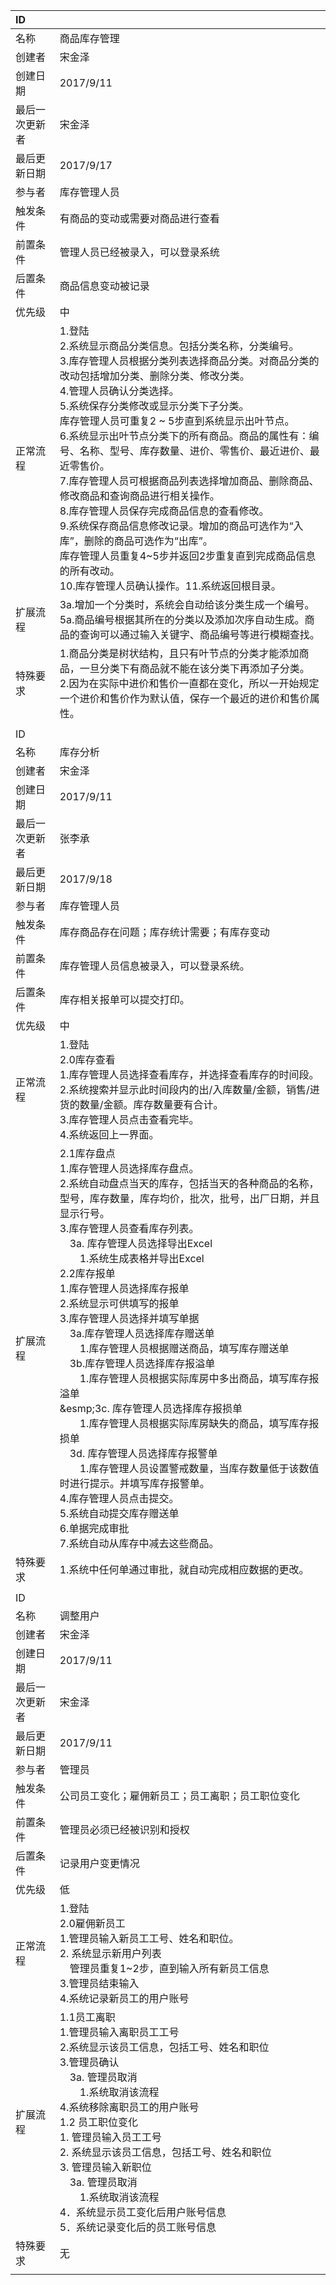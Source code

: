 |ID    |     |
|:-|:-|
|名称|商品库存管理|
|创建者|宋金泽|
|创建日期|2017/9/11|
|最后一次更新者|宋金泽|
|最后更新日期|2017/9/17|
|参与者|库存管理人员|
|触发条件|有商品的变动或需要对商品进行查看|
|前置条件|管理人员已经被录入，可以登录系统|
|后置条件|商品信息变动被记录|
|优先级|中|
|正常流程|1.登陆<br>2.系统显示商品分类信息。包括分类名称，分类编号。<br>3.库存管理人员根据分类列表选择商品分类。对商品分类的改动包括增加分类、删除分类、修改分类。<br>4.管理人员确认分类选择。<br>5.系统保存分类修改或显示分类下子分类。<br>库存管理人员可重复2 ~ 5步直到系统显示出叶节点。<br>6.系统显示出叶节点分类下的所有商品。商品的属性有：编号、名称、型号、库存数量、进价、零售价、最近进价、最近零售价。<br>7.库存管理人员可根据商品列表选择增加商品、删除商品、修改商品和查询商品进行相关操作。<br>8.库存管理人员保存完成商品信息的查看修改。<br>9.系统保存商品信息修改记录。增加的商品可选作为“入库”，删除的商品可选作为“出库”。<br>库存管理人员重复4~5步并返回2步重复直到完成商品信息的所有改动。<br>10.库存管理人员确认操作。11.系统返回根目录。|
|扩展流程|3a.增加一个分类时，系统会自动给该分类生成一个编号。<br>5a.商品编号根据其所在的分类以及添加次序自动生成。商品的查询可以通过输入关键字、商品编号等进行模糊查找。|
|特殊要求|1.商品分类是树状结构，且只有叶节点的分类才能添加商品，一旦分类下有商品就不能在该分类下再添加子分类。<br>2.因为在实际中进价和售价一直都在变化，所以一开始规定一个进价和售价作为默认值，保存一个最近的进价和售价属性。|
|||
|ID    |     |
|名称|库存分析|
|创建者|宋金泽|
|创建日期|2017/9/11|
|最后一次更新者|张李承|
|最后更新日期|2017/9/18|
|参与者|库存管理人员|
|触发条件|库存商品存在问题；库存统计需要；有库存变动|
|前置条件|库存管理人员信息被录入，可以登录系统。|
|后置条件|库存相关报单可以提交打印。|
|优先级|中|
|正常流程|1.登陆<br>2.0库存查看<br>1.库存管理人员选择查看库存，并选择查看库存的时间段。<br>2.系统搜索并显示此时间段内的出/入库数量/金额，销售/进货的数量/金额。库存数量要有合计。<br>3.库存管理人员点击查看完毕。<br>4.系统返回上一界面。|
|扩展流程|2.1库存盘点<br>1.库存管理人员选择库存盘点。<br>2.系统自动盘点当天的库存，包括当天的各种商品的名称，型号，库存数量，库存均价，批次，批号，出厂日期，并且显示行号。<br>3.库存管理人员查看库存列表。<br>&emsp;3a. 库存管理人员选择导出Excel<br>&emsp;&emsp;1.系统生成表格并导出Excel<br>2.2库存报单<br>1.库存管理人员选择库存报单<br>2.系统显示可供填写的报单<br>3.库存管理人员选择并填写单据<br>&emsp;3a.库存管理人员选择库存赠送单<br>&emsp;&emsp;1.库存管理人员根据赠送商品，填写库存赠送单<br>&emsp;3b.库存管理人员选择库存报溢单<br>&emsp;&emsp;1.库存管理人员根据实际库房中多出商品，填写库存报溢单<br>&esmp;3c. 库存管理人员选择库存报损单<br>&emsp;&emsp;1.库存管理人员根据实际库房缺失的商品，填写库存报损单<br>&emsp;3d. 库存管理人员选择库存报警单<br>&emsp;&emsp;1.库存管理人员设置警戒数量，当库存数量低于该数值时进行提示。并填写库存报警单。<br>4.库存管理人员点击提交。<br>5.系统自动提交库存赠送单<br>6.单据完成审批<br>7.系统自动从库存中减去这些商品。|
|特殊要求|1.系统中任何单通过审批，就自动完成相应数据的更改。|
|||
|ID    |     |
|名称|调整用户|
|创建者|宋金泽|
|创建日期|2017/9/11|
|最后一次更新者|宋金泽|
|最后更新日期|2017/9/11|
|参与者|管理员|
|触发条件|公司员工变化；雇佣新员工；员工离职；员工职位变化|
|前置条件|管理员必须已经被识别和授权|
|后置条件|记录用户变更情况|
|优先级|低|
|正常流程|1.登陆<br>2.0雇佣新员工<br> 1.管理员输入新员工工号、姓名和职位。<br>2. 系统显示新用户列表<br>&emsp;管理员重复1~2步，直到输入所有新员工信息<br>3.管理员结束输入<br>4.系统记录新员工的用户账号<br>|
|扩展流程|1.1员工离职<br>1.管理员输入离职员工工号<br>2.系统显示该员工信息，包括工号、姓名和职位<br>3.管理员确认<br>&emsp;3a. 管理员取消<br>&emsp;&emsp;1.系统取消该流程<br>4.系统移除离职员工的用户账号<br>1.2 员工职位变化<br>1. 管理员输入员工工号<br>2. 系统显示该员工信息，包括工号、姓名和职位<br>3. 管理员输入新职位<br>&emsp;3a. 管理员取消<br>&emsp;&emsp;1.系统取消该流程<br>4．系统显示员工变化后用户账号信息<br>5．系统记录变化后的员工账号信息<br>|
|特殊要求|无|
|||